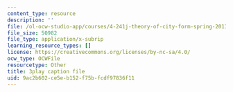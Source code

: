 ```yaml
---
content_type: resource
description: ''
file: /ol-ocw-studio-app/courses/4-241j-theory-of-city-form-spring-2013/9ac2b602ce5eb152f75bfcdf97836f11_1KRy9nUmzfM.srt
file_size: 50982
file_type: application/x-subrip
learning_resource_types: []
license: https://creativecommons.org/licenses/by-nc-sa/4.0/
ocw_type: OCWFile
resourcetype: Other
title: 3play caption file
uid: 9ac2b602-ce5e-b152-f75b-fcdf97836f11
---
```

